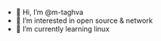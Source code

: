 - 👋 Hi, I’m @m-taghva
- 👀 I’m interested in open source & network
- 🌱 I’m currently learning linux


<!---
m-taghva/m-taghva is a ✨ special ✨ repository because its `README.md` (this file) appears on your GitHub profile.
You can click the Preview link to take a look at your changes.
--->
